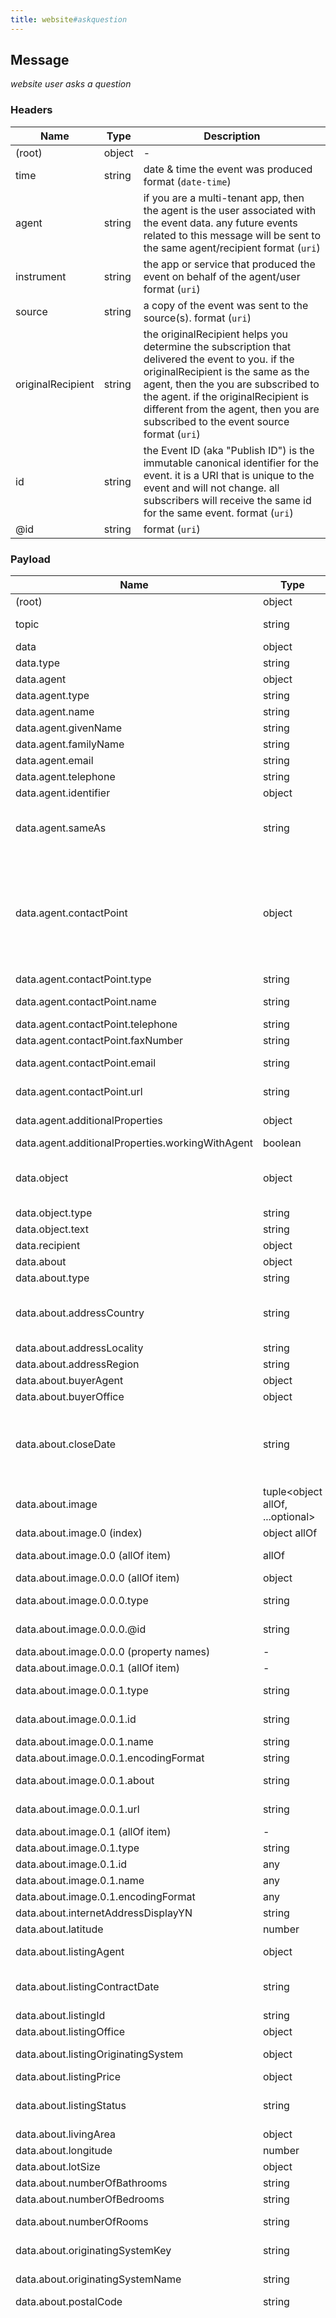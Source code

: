 ```yaml
---
title: website#askquestion
---
```

## Message

*website user asks a question*

### Headers

| Name | Type | Description |
|---|---|---|
| (root) | object | - |
| time | string | date & time the event was produced format (`date-time`) |
| agent | string | if you are a multi-tenant app, then the agent is the user associated with the event data. any future events related to this message will be sent to the same agent/recipient format (`uri`) |
| instrument | string | the app or service that produced the event on behalf of the agent/user format (`uri`) |
| source | string | a copy of the event was sent to the source(s). format (`uri`) |
| originalRecipient | string | the originalRecipient helps you determine the subscription that delivered the event to you. if the originalRecipient is the same as the agent, then the you are subscribed to the agent. if the originalRecipient is different from the agent, then you are subscribed to the event source format (`uri`) |
| id | string | the Event ID (aka "Publish ID") is the immutable canonical identifier for the event. it is a URI that is unique to the event and will not change. all subscribers will receive the same id for the same event. format (`uri`) |
| @id | string |  format (`uri`) |

### Payload

| Name | Type | Description |
|---|---|---|
| (root) | object | - |
| topic | string | const (`"realestate/website#askquestion"`)  |
| data | object | - |
| data.type | string | const (`"AskAction"`)  |
| data.agent | object | a website user/visitor |
| data.agent.type | string | allowed (`"Person"`, `"Contact"`)  |
| data.agent.name | string | - |
| data.agent.givenName | string | - |
| data.agent.familyName | string | - |
| data.agent.email | string |  format (`email`) |
| data.agent.telephone | string | - |
| data.agent.identifier | object |  1 properties |
| data.agent.sameAs | string | vendor specific identifier for the user can be shared with other vendors to identify the user format (`uri`) |
| data.agent.contactPoint | object | A point of contact for the entity. By convention in the real estate domain, ContactPoints are preferred over telephone, email, and faxNumber so the ContactPoint.name property can be used to label values for example, Work Telephone, Home, as named contactPoint values. >= 3 properties |
| data.agent.contactPoint.type | string | const (`"ContactPoint"`)  |
| data.agent.contactPoint.name | string | a label for the contactPoint, i.e. 'Work', or 'Home' |
| data.agent.contactPoint.telephone | string | - |
| data.agent.contactPoint.faxNumber | string | - |
| data.agent.contactPoint.email | string | an email address for the item. format (`email`) |
| data.agent.contactPoint.url | string | primary URL for the item. format (`uri`) |
| data.agent.additionalProperties | object | additional properties for the website user |
| data.agent.additionalProperties.workingWithAgent | boolean | - |
| data.object | object | A specific question - e.g. from a user seeking answers online, or collected in a Frequently Asked Questions (FAQ) document. |
| data.object.type | string | const (`"Question"`)  |
| data.object.text | string | - |
| data.recipient | object | the agent being asked |
| data.about | object | a real estate property listed for sale |
| data.about.type | string | allowed (`"PropertyListing"`)  |
| data.about.addressCountry | string | allowed (`"CA"`, `"DE"`, `"GR"`, `"IN"`, `"IT"`, `"MX"`, `"PE"`, `"PT"`, `"ES"`, `"AE"`, `"GB"`, `"US"`) two-letter ISO 3166-1 alpha-2 country code |
| data.about.addressLocality | string | City, Township. <= 50 characters |
| data.about.addressRegion | string | abbreviated state or province |
| data.about.buyerAgent | object | the buyer's RealEstateAgent |
| data.about.buyerOffice | object | the buyer's RealEstateOffice |
| data.about.closeDate | string | With for-sale listings, the date the purchase agreement was fulfilled. With lease listings, the date the requirements were fulfilled, such as contract and/or deposit. format (`date-time`) |
| data.about.image | tuple<object allOf, ...optional<any>> | an ImageObject or URI reference to an image on the web. |
| data.about.image.0 (index) | object allOf | - |
| data.about.image.0.0 (allOf item) | allOf | an image, video or document availble for download |
| data.about.image.0.0.0 (allOf item) | object | - |
| data.about.image.0.0.0.type | string | The item type (Linked-Data @type) pattern (`^[A-Z][a-zA-Z0-9]+$`) |
| data.about.image.0.0.0.@id | string | the liked data uri for the Thing format (`uri`) |
| data.about.image.0.0.0 (property names) | - |  pattern (`^[a-z@$][a-zA-Z0-9-_]+$`) |
| data.about.image.0.0.1 (allOf item) | - | - |
| data.about.image.0.0.1.type | string | allowed (`"MediaObject"`, `"ImageObject"`, `"DigitalDocument"`)  |
| data.about.image.0.0.1.id | string | the URL to access the item. format (`uri`) |
| data.about.image.0.0.1.name | string | the file name of the object. |
| data.about.image.0.0.1.encodingFormat | string | MIME type |
| data.about.image.0.0.1.about | string | URI to the subject of the image or logo format (`uri`) |
| data.about.image.0.0.1.url | string | URL of the image content format (`uri`) |
| data.about.image.0.1 (allOf item) | - | - |
| data.about.image.0.1.type | string | allowed (`"ImageObject"`)  |
| data.about.image.0.1.id | any | - |
| data.about.image.0.1.name | any | - |
| data.about.image.0.1.encodingFormat | any | - |
| data.about.internetAddressDisplayYN | string | allowed (`"Y"`, `"N"`)  |
| data.about.latitude | number | The latitude of a location. |
| data.about.listingAgent | object | the agent/broker representing the seller in a real estate transaction |
| data.about.listingContractDate | string | The effective date of the agreement between the seller and the seller's broker. format (`date-time`) |
| data.about.listingId | string | the local identifier for the listing |
| data.about.listingOffice | object | the listing office |
| data.about.listingOriginatingSystem | object | The place where the item is originally input by the user. |
| data.about.listingPrice | object | - |
| data.about.listingStatus | string | allowed (`"Active"`, `"Pending"`, `"Sold"`, `"Canceled"`, `"Prelisted"`, `"OffMarket"`, `"Private"`)  |
| data.about.livingArea | object | property indoor space |
| data.about.longitude | number | The longitude of a location. |
| data.about.lotSize | object | outdoor space minValue, maxValue |
| data.about.numberOfBathrooms | string | the number of bathrooms |
| data.about.numberOfBedrooms | string | the number of bedrooms |
| data.about.numberOfRooms | string | the total number of rooms in the building |
| data.about.originatingSystemKey | string | the listing identifier from the original MLS, aka MLSID. |
| data.about.originatingSystemName | string | the name of the MLS where the listing was originally input |
| data.about.postalCode | string | Zip/Post Code <= 12 characters |
| data.about.propertySubType | string | allowed (`"ApartmentPropertyType"`, `"BoatSlipPropertyType"`, `"CabinPropertyType"`, `"CondominiumPropertyType"`, `"DeededParkingPropertyType"`, `"DuplexPropertyType"`, `"FarmPropertyType"`, `"ManufacturedHomePropertyType"`, `"ManufacturedOnLandPropertyType"`, `"MobileHomePropertyType"`, `"OwnYourOwnPropertyType"`, `"QuadruplexPropertyType"`, `"RanchPropertyType"`, `"SingleFamilyPropertyType"`, `"StockCooperativePropertyType"`, `"TimesharePropertyType"`, `"TownhousePropertyType"`, `"TriplexPropertyType"`, `"AgriculturePropertyType"`, `"BusinessPropertyType"`, `"HotelMotelPropertyType"`, `"IndustrialPropertyType"`, `"MixedUsePropertyType"`, `"MultiFamilyPropertyType"`, `"OfficePropertyType"`, `"RetailPropertyType"`, `"UnimprovedLandPropertyType"`, `"WarehousePropertyType"`) RESO property sub-type (see range for allowed values) |
| data.about.propertyType | string | allowed (`"RESI"`, `"RLSE"`, `"RINC"`, `"LAND"`, `"MOBI"`, `"FARM"`, `"COMS"`, `"COML"`, `"BUSO"`) RESO property type (see range for allowed values) 4 characters |
| data.about.purchaseContractDate | string | With for-sale listings, the date an offer was accepted and the listing was no longer on market. With lease listings this may represent a meeting of the minds to lease, but some contractual requirements are yet to be fulfilled, such as contract signing or receipt of the deposit. format (`date-time`) |
| data.about.stories | number | he number of floors in the property |
| data.about.streetAddress | string | the street address <= 75 characters |
| data.about.universalPropertyId | string | The Universal Property Identifier is a unique identifier for all real property in the US and Canada.  It is based on country and local identification methods and is limited to real property.  For cases such as shares of real property, units, and other more granular cases, please utilize the UniversalPropertySubId. |
| data.about.url | string | URL of the item. format (`uri`) |
| data.about.yearBuilt | number | the year the structure was created |

### Payload Example(s) (generated)

```json
{
  "topic": "realestate/website#askquestion",
  "data": {
    "type": "AskAction",
    "agent": {
      "type": "Person",
      "name": "string",
      "givenName": "string",
      "familyName": "string",
      "email": "user@example.com",
      "telephone": "string",
      "identifier": {
        "bhhsconsumerid": "12345"
      },
      "sameAs": {
        "amcecrmid": 1234567,
        "salesForceId": "parsing"
      },
      "contactPoint": {
        "type": "ContactPoint",
        "name": "Work",
        "telephone": "555-555-5555",
        "faxNumber": "555-555-5555",
        "email": "bob@example.com",
        "url": "https://www.facebook.com/hallandoates"
      },
      "additionalProperties": {
        "workingWithAgent": true
      }
    },
    "object": {
      "type": "Question",
      "text": "Populus debet control notitia sua"
    },
    "recipient": {
      "type": "RealEstateAgent",
      "name": "Randy Real Estate",
      "id": "https://8675309.example.com/profile/card#me"
    },
    "about": {
      "$ref": "../../example-propertylisting.yaml"
    }
  }
}
```


### Tools

* [Mock Data Generator](/tools/mock-data-generator)
* [Schema Validator](/tools/validate)



